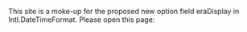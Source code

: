 This site is a moke-up for the proposed new option field eraDisplay in Intl.DateTimeFormat.
Please open this page: 
